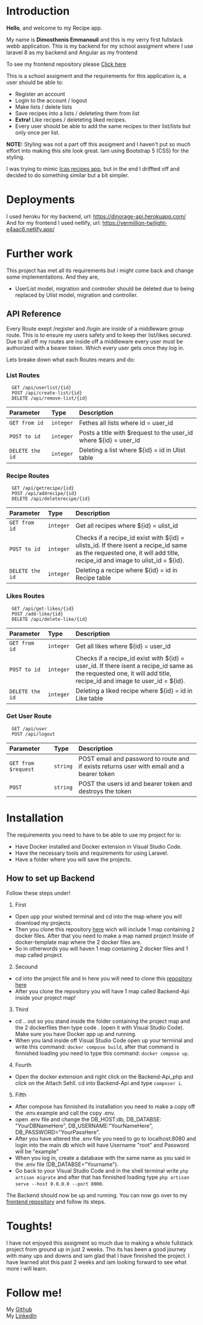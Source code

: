 
# Introduction

**Hello**, and welcome to my Recipe app.  
  
My name is **Dimosthenis Emmanouil** and this is my verry first fullstack webb application.
This is my backend for my school assigment where I use laravel 8 as my backend and Angular as my frontend

To see my frontend repository please [Click here](https://github.com/Albatraoz12/Frontend-Angular)


This is a school assigment and the requirements for this application is, a user should be able to:

- Register an account
- Login to the account / logout
- Make lists / delete lists
- Save recipes into a lists / deleteting them from list
- **Extra!** Like recipes / deleteting liked recipes. 
- Every user should be able to add the same recipes to their list/lists but only once per list.

**NOTE:** Styling was not a part off this assigment and I haven't put so much effort into
making this site look great. Iam using Bootstrap 5 (CSS) for the styling.

I was trying to mimic [Icas recipes app](https://www.ica.se/recept/), but in the end I driffted off and decided to do something similar but a bit simpler.

# Deployments

I used heroku for my backend, url: https://dinorage-api.herokuapp.com/
And for my frontend I used netlify, url: https://vermillion-twilight-e4aac6.netlify.app/


# Further work

This project has met all its requirements but i might come back and change some implementations. And they are,


- UserList model, migration and controller should be deleted due to being replaced by Ulist model, migration and controller.



## API Reference

Every Route exept /register and /login are inside of a middleware group route. This is to ensure my users safety and to keep ther list/likes secured.  
Due to all off my routes are inside off a middleware every user must be authorized with a bearer token. Which every user gets once they log in.

Lets breake down what each Routes means and do:

### List Routes

```http
  GET /api/userlist/{id}
  POST /api/create-list/{id}
  DELETE /api/remove-list/{id}
```

| Parameter | Type     | Description                |
| :-------- | :------- | :------------------------- |
| `GET from id` | `integer` | Fethes all lists where id = user_id|
| `POST to id` | `integer` | Posts a title with $request to the user_id where ${id} = user_id |
| `DELETE the id` | `integer` | Deleting a list where ${id} = id in Ulist table |

### Recipe Routes

```http
  GET /api/getrecipe/{id}
  POST /api/addrecipe/{id}
  DELETE /api/deleterecipe/{id}
```

| Parameter | Type     | Description                       |
| :-------- | :------- | :-------------------------------- |
| `GET from id` | `integer` | Get all recipes where ${id} = ulist_id |
| `POST to id` | `integer` | Checks if a recipe_id exist with ${id} = ulists_id. If there isent a recipe_id same as the requested one, it will add title, recipe_id and image to ulist_id = ${id}.|
| `DELETE the id` | `integer` | Deleting a recipe where ${id} = id in Recipe table |

### Likes Routes

```http
  GET /api/get-likes/{id}
  POST /add-like/{id}
  DELETE /api/delete-like/{id}
```

| Parameter | Type     | Description                       |
| :-------- | :------- | :-------------------------------- |
| `GET from id` | `integer` | Get all likes where ${id} = user_id |
| `POST to id` | `integer` | Checks if a recipe_id exist with ${id} = user_id. If there isent a recipe_id same as the requested one, it will add title, recipe_id and image to user_id = ${id}.|
| `DELETE the id` | `integer` | Deleting a liked recipe where ${id} = id in Like table |

### Get User Route

```http
  GET /api/user
  POST /api/logout
```

| Parameter | Type     | Description                       |
| :-------- | :------- | :-------------------------------- |
| `GET from $request` | `string` | POST email and password to route and if exists returns user with email and a bearer token |
| `POST` | `string` | POST the users id and bearer token and destroys the token |

# Installation

The requirements you need to have to be able to use my project for is:

- Have Docker installed and Docker extension in Visual Studio Code.
- Have the necessary tools and requirements for using Laravel.
- Have a folder where you will save the projects.

## How to set up Backend

Follow these steps under!

1. First  
- Open upp your wished terminal and cd into the map where you will download my projects.
- Then you clone this repository [here](https://github.com/Albatraoz12/docker-template) wich will include 1 map containing 2 docker files. After that you need to make a map named project Inside of docker-template map where the 2 docker files are.
- So in otherwords you will haven 1 map containing 2 docker files and 1 map called project.

2. Secound  
- cd into the project file and in here you will need to clone this [repository here](https://github.com/Albatraoz12/Backend-Api)
- After you clone the repository you will have 1 map called Backend-Api inside your project map!

3. Third  
- cd .. out so you stand inside the folder containing the project map and the 2 dockerfiles then type code . (open it with Visual Studio Code). Make sure you have Docker app up and running.
- When you land inside off Visual Studio Code open up your terminal and write this command: `docker compose build`, after that command is finnished loading you need to type this command: `docker compose up`.

4. Fourth  
- Open the docker extension and right click on the Backend-Api_php and click on the Attach Sehll. cd into Backend-Api and type `composer i`.

5. Fifth  
- After compose has finnished its installation you need to make a copy off the .env.example and call the copy .env.
- open .env file and change the DB_HOST:db, DB_DATABSE: "YourDBNameHere", DB_USERNAME:"YourNameHere", DB_PASSWORD="YourPassHere".
- After you have altered the .env file you need to go to localhost:8080 and login into the main db which will have Username "root" and Password will be "example"
- When you log in, create a database with the same name as you said in the .env file (DB_DATABSE="Yourname").
- Go back to your Visual Studio Code and in the shell terminal write `php artisan migrate` and after that has finnished loading type `php artisan serve --host 0.0.0.0 --port 8000`.


The Backend should now be up and running. You can now go over to my [frontend repository](https://github.com/Albatraoz12/Frontend-Angular) and follow its steps.


# Toughts!

I have not enjoyed this assigment so much due to making a whole fullstack project from ground up in just 2 weeks.
Tho its has been a good journey with many ups and downs and iam glad that I have finnished the project. I have learned alot this past 2 weeks
and iam looking forward to see what more i will learn.

# Follow me!

My [Github](https://github.com/Albatraoz12)  
My [LinkedIn](https://www.linkedin.com/in/dimosthenis-emmanouil-4ba731207/)


